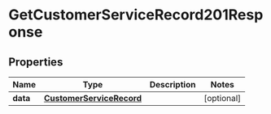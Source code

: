 

# GetCustomerServiceRecord201Response


## Properties

| Name | Type | Description | Notes |
|------------ | ------------- | ------------- | -------------|
|**data** | [**CustomerServiceRecord**](CustomerServiceRecord.md) |  |  [optional] |



